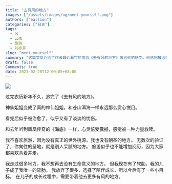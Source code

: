 ```yaml
---
title: "去有风的地方"
images: ["/assets/images/og/meet-yourself.png"]
authors: ["eallion"]
categories: ["日志"]
tags: 
  - 风
  - 云南
  - 旅游
  - 刘亦菲
slug: "meet-yourself"
summary: "这篇文章介绍了作者最近看完的电影《去有风的地方》带给他的感受。他感到被治愈了，但同时也带来了淡淡的忧伤。文章表达了作者对旅游的看法，认为自己不喜欢旅游，因为很少能找到真正的理想之地。然而，作者现在有了软肋，即他的儿子，因此他决定陪伴儿子成长，带着他去更多有风的地方。"
draft: false
Comments: true
date: 2023-02-28T12:00:05+08:00
---
```


![](/assets/images/posts/2023/02/meetyourself.jpg)

过完农历新年不久，追完了《去有风的地方》。

神仙姐姐变成了真的神仙姐姐，和苍山洱海一样永远那么赏心悦目。

看完后似乎被治愈了，似乎又有了淡淡的忧伤。

和去年听到凤凰传奇的《海底》一样，心灵倍受震撼，感觉被一种力量救赎。

我不喜欢旅游，因为没有真正的世外桃源。我也没有朝圣的地方。
无数次的验证了，你向往的圣地，就是别人呆腻的地方。
旅游似乎也不能增加阅历，因为大家都喜欢背着井走。

我走过很多地方，我不想再去没有生命意义的地方。
但我现在有了软肋。我的儿子成了我唯一的软肋。
我放弃了很多，选择了陪伴成长，所以今后有了一些小目标。
在儿子的成长过程中，需要带着他去更多有风的地方。
